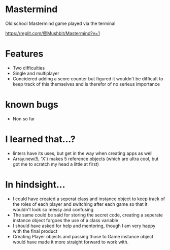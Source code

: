 # Mastermind
Old school Mastermind game played via the terminal

https://replit.com/@Mushbit/Mastermind?v=1

# Features
 - Two difficulties
 - Single and multiplayer 
 - Concidered adding a score counter but figured it wouldn't be difficult to keep track of this themselves and is therefor of no serieus importance

# known bugs
 - Non so far

# I learned that...?
 - linters have its uses, but get in the way when creating apps as well
 - Array.new(5, 'X') makes 5 reference objects (which are ultra cool, but got me to scratch my head a little at first)
 
 
# In hindsight...
 - I could have created a seperat class and instance object to keep track of the roles of each player and switching after each game so that it wouldn't look so messy and confusing
 - The same could be said for storing the secret code, creating a seperate instance object forgoes the use of a class variable
 - I should have asked for help and mentoring, though I am very happy with the final product
 - Creating Player objects and passing those to Game instance object would have made it more straight forward to work with.
 
 
